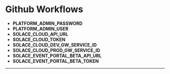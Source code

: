 # Github Workflows

* **PLATFORM_ADMIN_PASSWORD**
* **PLATFORM_ADMIN_USER**
* **SOLACE_CLOUD_API_URL**
* **SOLACE_CLOUD_TOKEN**
* **SOLACE_CLOUD_DEV_GW_SERVICE_ID**
* **SOLACE_CLOUD_PROD_GW_SERVICE_ID**
* **SOLACE_EVENT_PORTAL_BETA_API_URL**
* **SOLACE_EVENT_PORTAL_BETA_TOKEN**


---
